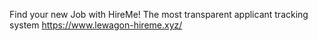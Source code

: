 Find your new Job with HireMe!
The most transparent applicant tracking system
https://www.lewagon-hireme.xyz/
